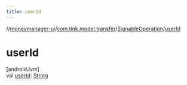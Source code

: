 ```yaml
---
title: userId
---
```

//[moneymanager-ui](../../../index.html)/[com.tink.model.transfer](../index.html)/[SignableOperation](index.html)/[userId](user-id.html)



# userId



[androidJvm]\
val [userId](user-id.html): [String](https://kotlinlang.org/api/latest/jvm/stdlib/kotlin/-string/index.html)




